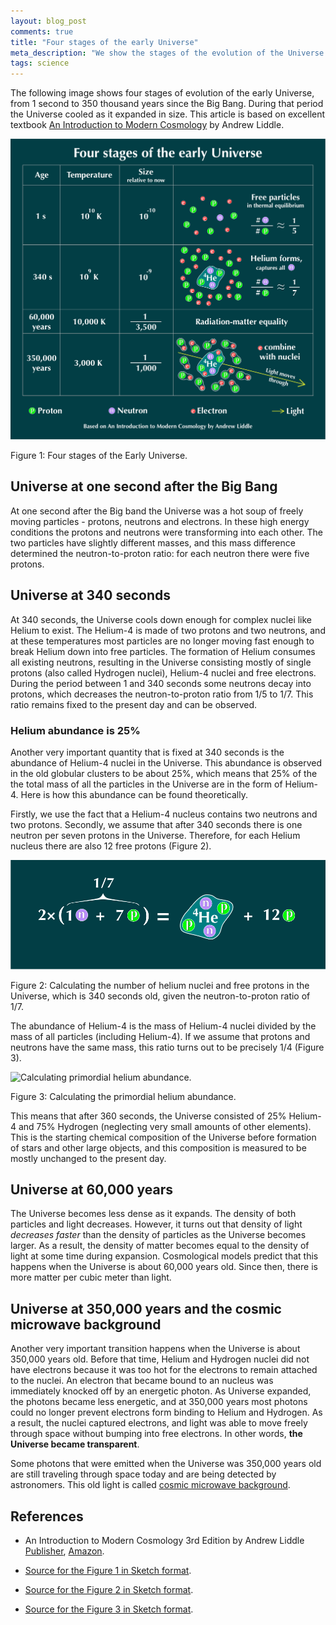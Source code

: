 ```yaml
---
layout: blog_post
comments: true
title: "Four stages of the early Universe"
meta_description: "We show the stages of the evolution of the Universe from 1 second after the Big Bang up to 350,000 years when the Universe became transparent."
tags: science
---
```


The following image shows four stages of evolution of the early Universe, from 1 second to 350 thousand years since the Big Bang. During that period the Universe cooled as it expanded in size. This article is based on excellent textbook [An Introduction to Modern Cosmology](https://www.wiley.com/en-au/An+Introduction+to+Modern+Cosmology%2C+3rd+Edition-p-9781118502143) by Andrew Liddle.

<div class='isFullScreenWide isTextCentered'>
  <img src='/image/blog/2019-05-25-stages-of-the-early-universe/four_stages_of_the_early_universe_3.png' alt='Stages of the early Universe' class='isMax900PxWide isTextCentered' >
</div>

<div class='isTextCentered'>
  <p>Figure 1: Four stages of the Early Universe.</p>
</div>

## Universe at one second after the Big Bang

At one second after the Big band the Universe was a hot soup of freely moving particles - protons, neutrons and electrons. In these high energy conditions the protons and neutrons were transforming into each other. The two particles have slightly different masses, and this mass difference determined the neutron-to-proton ratio: for each neutron there were five protons.


## Universe at 340 seconds

At 340 seconds, the Universe cools down enough for complex nuclei like Helium to exist. The Helium-4 is made of two protons and two neutrons, and at these temperatures most particles are no longer moving fast enough to break Helium down into free particles. The formation of Helium consumes all existing neutrons, resulting in the Universe consisting mostly of single protons (also called Hydrogen nuclei), Helium-4 nuclei and free electrons. During the period between 1 and 340 seconds some neutrons decay into protons, which decreases the neutron-to-proton ratio from 1/5 to 1/7. This ratio remains fixed to the present day and can be observed.



### Helium abundance is 25%

Another very important quantity that is fixed at 340 seconds is the abundance of Helium-4 nuclei in the Universe. This abundance is observed in the old globular clusters to be about 25%, which means that 25% of the the total mass of all the particles in the Universe are in the form of Helium-4. Here is how this abundance can be found theoretically.

Firstly, we use the fact that a Helium-4 nucleus contains two neutrons and two protons. Secondly, we assume that after 340 seconds there is one neutron per seven protons in the Universe. Therefore, for each Helium nucleus there are also 12 free protons (Figure 2).


<div class='isTextCentered'>
  <img class='isMax100PercentWide' src='/image/blog/2019-05-25-stages-of-the-early-universe/number_of_helium_and_free_prorons.png' alt='Calculating the number of helium and free protons in the Universe that is 340 seconds old'>
  <p>Figure 2: Calculating the number of helium nuclei and free protons in the Universe, which is 340 seconds old, given the neutron-to-proton ratio of 1/7.</p>
</div>

The abundance of Helium-4 is the mass of Helium-4 nuclei divided by the mass of all particles (including Helium-4). If we assume that protons and neutrons have the same mass, this ratio turns out to be precisely 1/4 (Figure 3).

<div class='isTextCentered'>
  <img class='isMax100PercentWide' src='/image/blog/2019-05-25-stages-of-the-early-universe/helium_abundance
.png' alt='Calculating primordial helium abundance.'>
  <p>Figure 3: Calculating the primordial helium abundance.</p>
</div>

 This means that after 360 seconds, the Universe consisted of 25% Helium-4 and 75% Hydrogen (neglecting very small amounts of other elements). This is the starting chemical composition of the Universe before formation of stars and other large objects, and this composition is measured to be mostly unchanged to the present day.



## Universe at 60,000 years

The Universe becomes less dense as it expands. The density of both particles and light decreases. However, it turns out that density of light *decreases faster* than the density of particles as the Universe becomes larger. As a result, the density of matter becomes equal to the density of light at some time during expansion. Cosmological models predict that this happens when the Universe is about 60,000 years old. Since then, there is more matter per cubic meter than light.


## Universe at 350,000 years and the cosmic microwave background

Another very important transition happens when the Universe is about 350,000 years old. Before that time, Helium and Hydrogen nuclei did not have electrons because it was too hot for the electrons to remain attached to the nuclei. An electron that became bound to an nucleus was immediately knocked off by an energetic photon. As Universe expanded, the photons became less energetic, and at 350,000 years most photons could no longer prevent electrons form binding to Helium and Hydrogen. As a result, the nuclei captured electrons, and light was able to move freely through space without bumping into free electrons. In other words, **the Universe became transparent**.

Some photons that were emitted when the Universe was 350,000 years old are still traveling through space today and are being detected by astronomers. This old light is called [cosmic microwave background](https://en.wikipedia.org/wiki/Cosmic_microwave_background).



## References

* An Introduction to Modern Cosmology 3rd Edition by Andrew Liddle [Publisher](https://www.wiley.com/en-au/An+Introduction+to+Modern+Cosmology%2C+3rd+Edition-p-9781118502143), [Amazon](https://www.amazon.com/Introduction-Modern-Cosmology-Andrew-Liddle-ebook/dp/B014SZZJ4Y).

* [Source for the Figure 1 in Sketch format](/files/2019/05/universe_evolution.sketch).

* [Source for the Figure 2 in Sketch format](/files/2019/05/helium_and_protons.sketch).

* [Source for the Figure 3 in Sketch format](/files/2019/05/helium_abundance.sketch).

